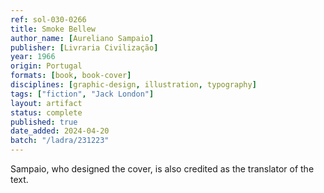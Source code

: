```yaml
---
ref: sol-030-0266
title: Smoke Bellew
author_name: [Aureliano Sampaio]
publisher: [Livraria Civilização]
year: 1966
origin: Portugal
formats: [book, book-cover]
disciplines: [graphic-design, illustration, typography]
tags: ["fiction", "Jack London"]
layout: artifact
status: complete
published: true
date_added: 2024-04-20
batch: "/ladra/231223"
---
```


Sampaio, who designed the cover, is also credited as the translator of the text.
